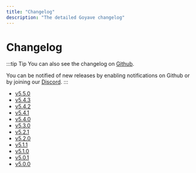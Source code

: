 ```yaml
---
title: "Changelog"
description: "The detailed Goyave changelog"
---
```


# Changelog

:::tip Tip
You can also see the changelog on [Github](https://github.com/go-goyave/goyave/releases). 

You can be notified of new releases by enabling notifications on Github or by joining our [Discord](https://discord.gg/mfemDMc).
:::

- [v5.5.0](./changelog/v5.5.0.md)
- [v5.4.3](./changelog/v5.4.3.md)
- [v5.4.2](./changelog/v5.4.2.md)
- [v5.4.1](./changelog/v5.4.1.md)
- [v5.4.0](./changelog/v5.4.0.md)
- [v5.3.0](./changelog/v5.3.0.md)
- [v5.2.1](./changelog/v5.2.1.md)
- [v5.2.0](./changelog/v5.2.0.md)
- [v5.1.1](./changelog/v5.1.1.md)
- [v5.1.0](./changelog/v5.1.0.md)
- [v5.0.1](./changelog/v5.0.1.md)
- [v5.0.0](./changelog/v5.0.0.md)
